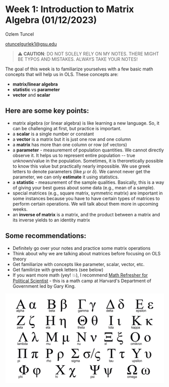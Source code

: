 # Week 1: Introduction to Matrix Algebra (01/12/2023)
Ozlem Tuncel 

otuncelgurlek1@gsu.edu

> :warning: **CAUTION**: DO NOT SOLELY RELY ON MY NOTES. THERE MIGHT BE TYPOS AND MISTAKES. ALWAYS TAKE YOUR NOTES!

The goal of this week is to familiarize yourselves with a few basic math concepts that will help us in OLS. These concepts are:
- **matrix/linear algebra**
- **statistic** vs **parameter**
- **vector** and **scalar** 

## Here are some key points:
- matrix algebra (or linear algebra) is like learning a new language. So, it can be challenging at first, but practice is important.  
- a **scalar** is a single number or constant
- a **vector** is a matrix but it is just one row and one column
- a **matrix** has more than one column or row (of vectors)
- a **parameter** - measurement of population quantities. We cannot directly observe it. It helps us to represent entire population -- true unknown/value in the population. Sometimes, it is theroretically possible to know this value but practically nearly impossible. We use greek letters to denote parameters (like $\mu$ or $\delta$). We cannot never get the parameter, we can only **estimate** it using statistics.  
- a **statistic** - measurement of the sample qualities. Basically, this is a way of giving your best guess about some data (e.g., mean of a sample). 
- special matrices (e.g., square matrix, symmetric matrix) are important in some instances because you have to have certain types of matrices to perform certain operations. We will talk about them more in upcoming weeks.
- an **inverse of matrix** is a matrix, and the product between a matrix and its inverse yields to an identity matrix

## Some recommendations: 
- Definitely go over your notes and practice some matrix operations 
- Think about why we are talking about matrices before focusing on OLS theory
- Get familiarize with concepts like parameter, scalar, vector, etc. 
- Get familirize with greek letters (see below)
- If you want more math (yey! :boom:), I recommend [Math Refresher for Political Scientist](https://projects.iq.harvard.edu/prefresher/material) - this is a math camp at Harvard's Department of Government led by Gary King.

![Greek Letters](https://github.com/ozlemtuncel/pols8810_spring2023/blob/390e47420f4d0bb5a5192bf28094d044a4c762c3/docs/greek-letters.png)
